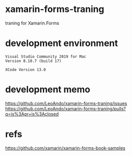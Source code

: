 # xamarin-forms-traning
traning for Xamarin.Forms

# development environment

```
Visual Studio Community 2019 for Mac
Version 8.10.7 (build 17)
```
```
XCode Version 13.0
```

# development memo
https://github.com/LeoAndo/xamarin-forms-traning/issues<br>
https://github.com/LeoAndo/xamarin-forms-traning/pulls?q=is%3Apr+is%3Aclosed<br>

# refs
https://github.com/xamarin/xamarin-forms-book-samples
